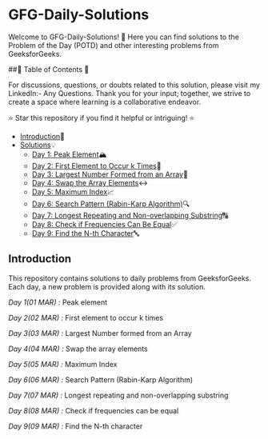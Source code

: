 # GFG-Daily-Solutions
Welcome to GFG-Daily-Solutions! 🚀 Here you can find solutions to the Problem of the Day (POTD) and other interesting problems from GeeksforGeeks.

##📜 Table of Contents 📜

For discussions, questions, or doubts related to this solution, please visit my LinkedIn:- Any Questions. Thank you for your input; together, we strive to create a space where learning is a collaborative endeavor.

⭐ Star this repository if you find it helpful or intriguing! ⭐

- [Introduction](https://github.com/Hunterdii/GeeksforGeeks-POTD/blob/main/README.md)📝
- [Solutions](https://github.com/Hunterdii/GeeksforGeeks-POTD/tree/main/March%202024%20GFG%20SOLUTION)💡
  - [Day 1: Peak Element](https://github.com/Hunterdii/GeeksforGeeks-POTD/blob/main/March%202024%20GFG%20SOLUTION/01(March)%20Peak%20element.md)🏔️
  - [Day 2: First Element to Occur k Times](https://github.com/Hunterdii/GeeksforGeeks-POTD/blob/main/March%202024%20GFG%20SOLUTION/02(March)%20First%20element%20to%20occur%20k%20times.md)🔄
  - [Day 3: Largest Number Formed from an Array](https://github.com/Hunterdii/GeeksforGeeks-POTD/blob/main/March%202024%20GFG%20SOLUTION/03(March)%20Largest%20Number%20formed%20from%20an%20Array.md)🔢
  - [Day 4: Swap the Array Elements](https://github.com/Hunterdii/GeeksforGeeks-POTD/blob/main/March%202024%20GFG%20SOLUTION/04(March)%20Swap%20the%20array%20elements.md)↔️
  - [Day 5: Maximum Index](https://github.com/Hunterdii/GeeksforGeeks-POTD/blob/main/March%202024%20GFG%20SOLUTION/05(March)%20Maximum%20Index.md)📈
  - [Day 6: Search Pattern (Rabin-Karp Algorithm)](https://github.com/Hunterdii/GeeksforGeeks-POTD/blob/main/March%202024%20GFG%20SOLUTION/06(March)%20Search%20Pattern%20(Rabin-Karp%20Algorithm).md)🔍
  - [Day 7: Longest Repeating and Non-overlapping Substring](https://github.com/Hunterdii/GeeksforGeeks-POTD/blob/main/March%202024%20GFG%20SOLUTION/07(March)%20Longest%20repeating%20and%20non-overlapping%20substring.md)🔠
  - [Day 8: Check if Frequencies Can Be Equal](https://github.com/Hunterdii/GeeksforGeeks-POTD/blob/main/March%202024%20GFG%20SOLUTION/08(March)%20Check%20if%20frequencies%20can%20be%20equal.md)✅
  - [Day 9: Find the N-th Character](https://github.com/Hunterdii/GeeksforGeeks-POTD/blob/main/March%202024%20GFG%20SOLUTION/09(March)%20Find%20the%20N-th%20character.md)🔤

## Introduction

This repository contains solutions to daily problems from GeeksforGeeks. Each day, a new problem is provided along with its solution.

*Day 1(01 MAR) :* Peak element

*Day 2(02 MAR) :* First element to occur k times

*Day 3(03 MAR) :* Largest Number formed from an Array

*Day 4(04 MAR) :* Swap the array elements

*Day 5(05 MAR) :* Maximum Index

*Day 6(06 MAR) :* Search Pattern (Rabin-Karp Algorithm)

*Day 7(07 MAR) :* Longest repeating and non-overlapping substring

*Day 8(08 MAR) :* Check if frequencies can be equal

*Day 9(09 MAR) :* Find the N-th character
